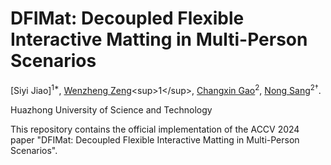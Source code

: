 # DFIMat: Decoupled Flexible Interactive Matting in Multi-Person Scenarios

[Siyi Jiao]<sup>1*</sup>, [Wenzheng Zeng]([https://wenzhengzeng.github.io/](https://scholar.google.com.sg/citations?hl=en&user=RDTJO-4AAAAJ))<sup>1</sup>, [Changxin Gao](https://scholar.google.com/citations?user=4tku-lwAAAAJ&hl=zh-CN&oi=ao)<sup>2</sup>, [Nong Sang](https://scholar.google.com/citations?user=ky_ZowEAAAAJ&hl=zh-CN&oi=ao)<sup>2†</sup>.

Huazhong University of Science and Technology

This repository contains the official implementation of the ACCV 2024 paper "DFIMat: Decoupled Flexible Interactive Matting in Multi-Person Scenarios".

